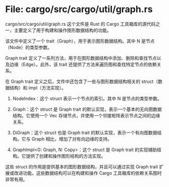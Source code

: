 # File: cargo/src/cargo/util/graph.rs

cargo/src/cargo/util/graph.rs 这个文件是 Rust 的 Cargo 工具箱库的源代码之一，主要定义了用于构建和操作图形数据结构的功能。

该文件中定义了一个 trait（Graph<N>），用于表示图形数据结构。其中 N 是节点（Node）的类型参数。

Graph trait 定义了一系列方法，用于在图形数据结构中添加、删除和查找节点以及边缘（Edge）。此外，该 trait 还提供了方法来遍历图和查找特定节点的依赖关系。

在 Graph trait 定义之后，文件中还包含了一些与图形数据结构相关的 struct（数据结构）和 impl（方法实现）。

1. NodeIndex<N>：这个 struct 表示一个节点的索引。其中 N 是节点的类型参数。

2. Graph<N>：这个 struct 是 Graph trait 的默认实现，表示一个基本的无向图数据结构。它使用一个 Vec 存储节点，并使用一个邻接矩阵表示节点之间的边缘关系。

3. DiGraph<N>：这个 struct 也是 Graph trait 的默认实现，表示一个有向图数据结构。它与 Graph 相比，增加了对有向边缘的支持。

4. GraphImpl<G: Graph<N>, N: Copy>：这个 struct 是 Graph trait 的实现辅助结构。它提供了创建和操作图形结构的方法实现。

这些 struct 的作用是提供基本的图形数据结构，并且可以通过实现 Graph trait 扩展或改进功能。这些数据结构可以在构建和操作 Cargo 工具箱库的依赖关系图时非常有用。

